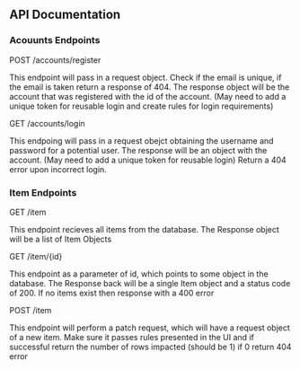 ## API Documentation

### Acouunts Endpoints

POST /accounts/register

This endpoint will pass in a request object. Check if the email is unique, if the email is taken return a response of 404. The response object will be the account that was registered with the id of the account. (May need to add a unique token for reusable login and create rules for login requirements)

GET /accounts/login

This endpoing will pass in a request obejct obtaining the username and password for a potential user. The response will be an object with the account. (May need to add a unique token for reusable login) Return a 404 error upon incorrect login.

### Item Endpoints

GET /item

This endpoint recieves all items from the database. The Response object will be a list of Item Objects

GET /item/{id}

This endpoint as a parameter of id, which points to some object in the database. The Response back will be a single Item object and a status code of 200. If no items exist then response with a 400 error

POST /item

This endpoint will perform a patch request, which will have a request object of a new item. Make sure it passes rules presented in the UI and if successful return the number of rows impacted (should be 1) if 0 return 404 error